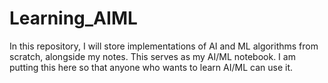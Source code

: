 # Learning_AIML
In this repository, I will store implementations of AI and ML algorithms from scratch, alongside my notes. This serves as my AI/ML notebook. 
I am putting this here so that anyone who wants to learn AI/ML can use it.
